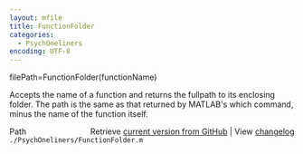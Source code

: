 ```yaml
---
layout: mfile
title: FunctionFolder
categories:
  - PsychOneliners
encoding: UTF-8
---
```


filePath=FunctionFolder(functionName)  

Accepts the name of a function and returns the fullpath to its enclosing  
folder.  The path is the same as that returned by MATLAB's which command,  
minus the name of the function itself.  


<div class="code_header" style="text-align:right;">
  <span style="float:left;">Path&nbsp;&nbsp;</span> <span class="counter">Retrieve <a href=
  "https://raw.github.com/Psychtoolbox-3/Psychtoolbox-3/beta/./PsychOneliners/FunctionFolder.m">current version from GitHub</a> | View <a href=
  "https://github.com/Psychtoolbox-3/Psychtoolbox-3/commits/beta/./PsychOneliners/FunctionFolder.m">changelog</a></span>
</div>
<div class="code">
  <code>./PsychOneliners/FunctionFolder.m</code>
</div>
